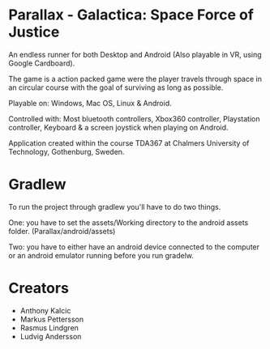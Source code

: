 # Parallax - Galactica: Space Force of Justice

An endless runner for both Desktop and Android (Also playable in VR, using Google Cardboard).

The game is a action packed game were the player travels through space in an circular course with the goal of surviving as long as possible.  

Playable on: Windows, Mac OS, Linux & Android.

Controlled with: Most bluetooth controllers, Xbox360 controller, Playstation controller, Keyboard & a screen joystick when playing on Android. 

Application created within the course TDA367 at Chalmers University of Technology, Gothenburg, Sweden.

# Gradlew

To run the project through gradlew you'll have to do two things.

One: you have to set the assets/Working directory to the android assets folder. (Parallax/android/assets)

Two: you have to either have an android device connected to the computer or an android emulator running before you run gradelw.


# Creators

* Anthony Kalcic
* Markus Pettersson
* Rasmus Lindgren
* Ludvig Andersson
